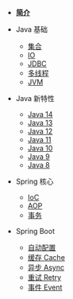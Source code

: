 - [**简介**](README.md)

- Java 基础
  - [集合](java/collection.md)
  - [IO](java/io.md)
  - [JDBC](java/jdbc.md)
  - [多线程](java/thread.md)
  - [JVM](java/jvm.md)

- Java 新特性
  - [Java 14](java-feature/java14.md)
  - [Java 13](java-feature/java13.md)
  - [Java 12](java-feature/java12.md)
  - [Java 11](java-feature/java11.md)
  - [Java 10](java-feature/java10.md)
  - [Java 9](java-feature/java9.md)
  - [Java 8](java-feature/java8.md)

- Spring 核心
  - [IoC](spring/ioc.md)
  - [AOP](spring/aop.md)
  - [事务](spring/transcation.md)

- Spring Boot
  - [自动配置](spring-boot/auto-config.md)
  - [缓存 Cache](spring-boot/cache.md)
  - [异步 Async](spring-boot/async.md)
  - [重试 Retry](spring-boot/retry.md)
  - [事件 Event](spring-boot/event.md)
  